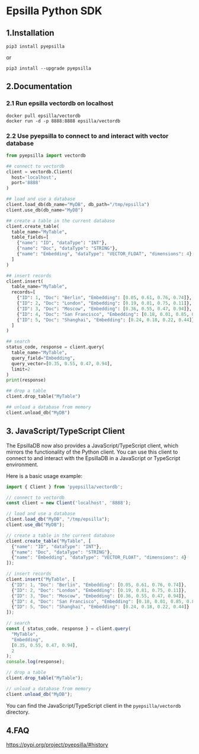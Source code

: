 # Epsilla Python SDK

## 1.Installation
```shell
pip3 install pyepsilla
```
or
```shell
pip3 install --upgrade pyepsilla
```

## 2.Documentation

### 2.1 Run epsilla vectordb on localhost
```shell
docker pull epsilla/vectordb
docker run -d -p 8888:8888 epsilla/vectordb
```

### 2.2 Use pyepsilla to connect to and interact with vector database

```python
from pyepsilla import vectordb

## connect to vectordb
client = vectordb.Client(
  host='localhost',
  port='8888'
)

## load and use a database
client.load_db(db_name="MyDB", db_path="/tmp/epsilla")
client.use_db(db_name="MyDB")

## create a table in the current database
client.create_table(
  table_name="MyTable",
  table_fields=[
    {"name": "ID", "dataType": "INT"},
    {"name": "Doc", "dataType": "STRING"},
    {"name": "Embedding", "dataType": "VECTOR_FLOAT", "dimensions": 4}
  ]
)

## insert records
client.insert(
  table_name="MyTable",
  records=[
    {"ID": 1, "Doc": "Berlin", "Embedding": [0.05, 0.61, 0.76, 0.74]},
    {"ID": 2, "Doc": "London", "Embedding": [0.19, 0.81, 0.75, 0.11]},
    {"ID": 3, "Doc": "Moscow", "Embedding": [0.36, 0.55, 0.47, 0.94]},
    {"ID": 4, "Doc": "San Francisco", "Embedding": [0.18, 0.01, 0.85, 0.80]},
    {"ID": 5, "Doc": "Shanghai", "Embedding": [0.24, 0.18, 0.22, 0.44]}
  ]
)

## search
status_code, response = client.query(
  table_name="MyTable",
  query_field="Embedding",
  query_vector=[0.35, 0.55, 0.47, 0.94],
  limit=2
)
print(response)

## drop a table
client.drop_table("MyTable")

## unload a database from memory
client.unload_db("MyDB")
```

## 3. JavaScript/TypeScript Client

The EpsillaDB now also provides a JavaScript/TypeScript client, which mirrors the functionality of the Python client. You can use this client to connect to and interact with the EpsillaDB in a JavaScript or TypeScript environment.

Here is a basic usage example:

```javascript
import { Client } from 'pyepsilla/vectordb';

// connect to vectordb
const client = new Client('localhost', '8888');

// load and use a database
client.load_db("MyDB", "/tmp/epsilla");
client.use_db("MyDB");

// create a table in the current database
client.create_table("MyTable", [
  {"name": "ID", "dataType": "INT"},
  {"name": "Doc", "dataType": "STRING"},
  {"name": "Embedding", "dataType": "VECTOR_FLOAT", "dimensions": 4}
]);

// insert records
client.insert("MyTable", [
  {"ID": 1, "Doc": "Berlin", "Embedding": [0.05, 0.61, 0.76, 0.74]},
  {"ID": 2, "Doc": "London", "Embedding": [0.19, 0.81, 0.75, 0.11]},
  {"ID": 3, "Doc": "Moscow", "Embedding": [0.36, 0.55, 0.47, 0.94]},
  {"ID": 4, "Doc": "San Francisco", "Embedding": [0.18, 0.01, 0.85, 0.80]},
  {"ID": 5, "Doc": "Shanghai", "Embedding": [0.24, 0.18, 0.22, 0.44]}
]);

// search
const { status_code, response } = client.query(
  "MyTable",
  "Embedding",
  [0.35, 0.55, 0.47, 0.94],
  2
);
console.log(response);

// drop a table
client.drop_table("MyTable");

// unload a database from memory
client.unload_db("MyDB");
```

You can find the JavaScript/TypeScript client in the `pyepsilla/vectordb` directory.

## 4.FAQ

https://pypi.org/project/pyepsilla/#history


